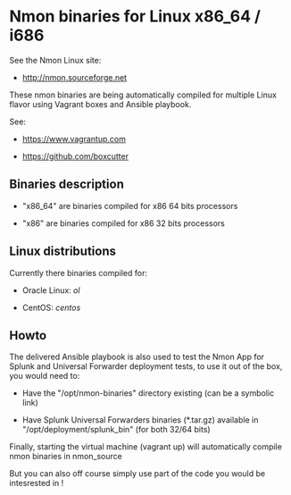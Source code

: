 # Nmon binaries for Linux x86_64 / i686

See the Nmon Linux site: 

* http://nmon.sourceforge.net

These nmon binaries are being automatically compiled for multiple Linux flavor using Vagrant boxes and Ansible playbook.

See: 

* https://www.vagrantup.com

* https://github.com/boxcutter

## Binaries description

* "x86_64" are binaries compiled for x86 64 bits processors

* "x86" are binaries compiled for x86 32 bits processors

## Linux distributions

Currently there binaries compiled for:

* Oracle Linux: *ol*

* CentOS: *centos*

## Howto

The delivered Ansible playbook is also used to test the Nmon App for Splunk and Universal Forwarder deployment tests, to
use it out of the box, you would need to:

* Have the "/opt/nmon-binaries" directory existing (can be a symbolic link)

* Have Splunk Universal Forwarders binaries (*.tar.gz) available in "/opt/deployment/splunk_bin" (for both 32/64 bits)

Finally, starting the virtual machine (vagrant up) will automatically compile nmon binaries in nmon_source

But you can also off course simply use part of the code you would be intesrested in !